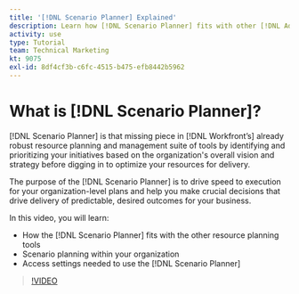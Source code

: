 ```yaml
---
title: '[!DNL Scenario Planner] Explained'
description: Learn how [!DNL Scenario Planner] fits with other [!DNL Adobe Workfront] resource planning tools. Then learn how to set up [!DNL Scenario Planner].
activity: use
type: Tutorial
team: Technical Marketing
kt: 9075
exl-id: 8df4cf3b-c6fc-4515-b475-efb8442b5962
---
```

# What is [!DNL Scenario Planner]?

[!DNL Scenario Planner] is that missing piece in [!DNL Workfront’s] already robust resource planning and management suite of tools by identifying and prioritizing your initiatives based on the organization's overall vision and strategy before digging in to optimize your resources for delivery.

The purpose of the [!DNL Scenario Planner] is to drive speed to execution for your organization-level plans and help you make crucial decisions that drive delivery of predictable, desired outcomes for your business.

In this video, you will learn:

* How the [!DNL Scenario Planner] fits with the other resource planning tools
* Scenario planning within your organization
* Access settings needed to use the [!DNL Scenario Planner]

>[!VIDEO](https://video.tv.adobe.com/v/335317/?quality=12)

